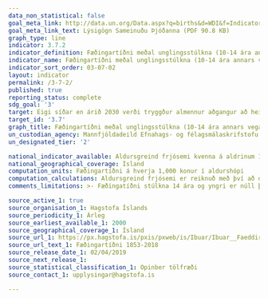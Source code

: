 ```yaml
---
data_non_statistical: false
goal_meta_link: http://data.un.org/Data.aspx?q=births&d=WDI&f=Indicator_Code%3aSP.ADO.TFRT
goal_meta_link_text: Lýsigögn Sameinuðu Þjóðanna (PDF 90.8 KB)
graph_type: line
indicator: 3.7.2
indicator_definition: Fæðingartíðni meðal unglingsstúlkna (10-14 ára annars vegar og 15-19 ára hins vegar) á hverjar 1.000 stúlkur í viðkomandi aldurshópi.
indicator_name: Fæðingartíðni meðal unglingsstúlkna (10-14 ára annars vegar og 15-19 ára hins vegar) á hverjar 1.000 stúlkur í viðkomandi aldurshópi.
indicator_sort_order: 03-07-02
layout: indicator
permalink: /3-7-2/
published: true
reporting_status: complete
sdg_goal: '3'
target: Eigi síðar en árið 2030 verði tryggður almennur aðgangur að heilbrigðisþjónustu á sviði kynheilbrigðis, meðal annars fyrir þá sem ætla að stofna fjölskyldu, og fræðsla og upplýsingagjöf veitt því tengdu. Tryggt verði að kynheilbrigði verði fellt inn í landsáætlanir.
target_id: '3.7'
graph_title: Fæðingartíðni meðal unglingsstúlkna (10-14 ára annars vegar og 15-19 ára hins vegar) á hverjar 1.000 stúlkur í viðkomandi aldurshópi.
un_custodian_agency: Mannfjöldadeild Efnahags- og félagsmálaskrifstofu Sameinuðu Þjóðanna (DESA) Mannfjöldasjóður Sameinuðu Þjóðanna (UNFPA)
un_designated_tier: '2'

national_indicator_available: Aldursgreind frjósemi kvenna á aldrinum 10 til 14 ára og 15 til 19 ára
national_geographical_coverage: Ísland
computation_units: Fæðingartíðni á hverja 1,000 konur í aldurshópi
computation_calculations: Aldursgreind frjósemi er reiknuð með því að deila fjölda lifandi fæddra barna af mæðrum í hverjum aldurshópi við fjölda kvenna í hverjum aldurshópi fyrir sig.  
comments_limitations: >- Fæðingatíðni stúlkna 14 ára og yngri er núll það sem af er þessari öld en þó hendir það stöku ár að svo ungar stúlkur eignist barn. Gögn fylgja forskrift Sameinuðu Þjóðanna fyrir þennan mælikvarða. Þessi mælikvarði var fundin í samstarfi við málefnasérfræðinga.

source_active_1: true
source_organisation_1: Hagstofa Íslands
source_periodicity_1: Árleg
source_earliest_available_1: 2000
source_geographical_coverage_1: Ísland
source_url_1: https://px.hagstofa.is/pxis/pxweb/is/Ibuar/Ibuar__Faeddirdanir__Faeddir__faedingar/MAN05201.px
source_url_text_1: Fæðingartíðni 1853-2018
source_release_date_1: 02/04/2019
source_next_release_1:
source_statistical_classification_1: Opinber tölfræði
source_contact_1: upplysingar@hagstofa.is

---
```

